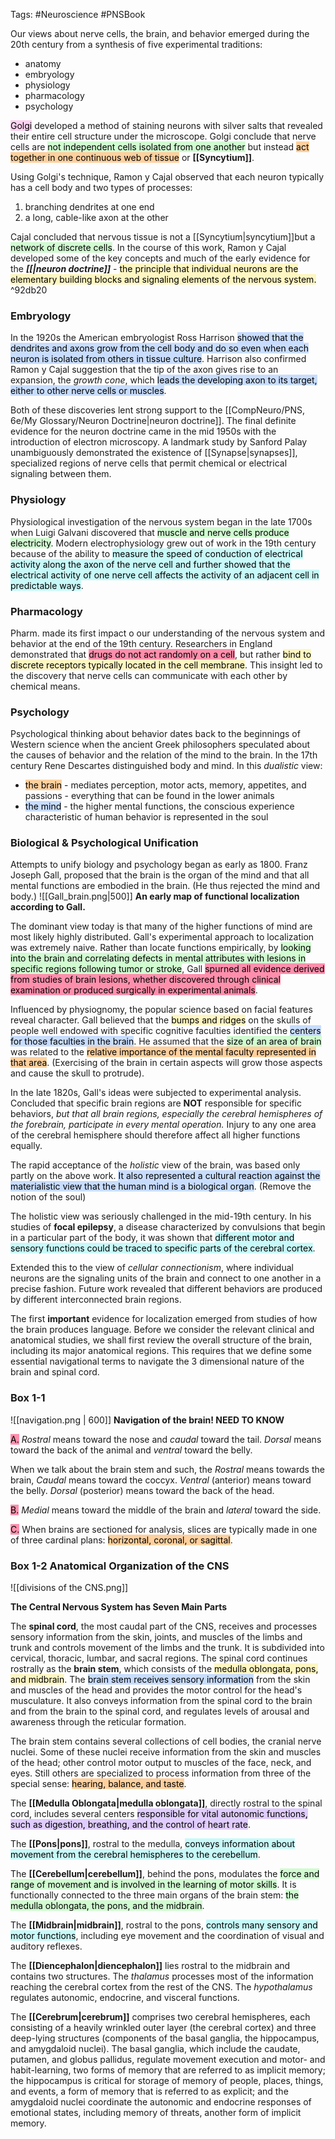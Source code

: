 Tags: #Neuroscience #PNSBook 

Our views about nerve cells, the brain, and behavior emerged during the 20th century from a synthesis of five experimental traditions:
* anatomy
* embryology
* physiology
* pharmacology
* psychology

<mark style="background: #FFB8EBA6;">Golgi</mark> developed a method of staining neurons with silver salts that revealed their entire cell structure under the microscope. Golgi conclude that nerve cells are <mark style="background: #BBFABBA6;">not independent cells isolated from one another</mark> but instead <mark style="background: #FFB86CA6;">act together in one continuous web of tissue</mark> or **[[Syncytium]]**.

Using Golgi's technique, Ramon y Cajal observed that each neuron typically has a cell body and two types of processes:
1) branching dendrites at one end
2) a long, cable-like axon at the other

Cajal concluded that nervous tissue is not a [[Syncytium|syncytium]]but a <mark style="background: #BBFABBA6;">network of discrete cells</mark>. In the course of this work, Ramon y Cajal developed some of the key concepts and much of the early evidence for the **_[[|neuron doctrine]]_** - <mark style="background: #FFF3A3A6;">the principle that individual neurons are the elementary building blocks and signaling elements of the nervous system.</mark> ^92db20


### Embryology
In the 1920s the American embryologist Ross Harrison <mark style="background: #ADCCFFA6;">showed that the dendrites and axons grow from the cell body and do so even when each neuron is isolated from others in tissue culture</mark>. Harrison also confirmed Ramon y Cajal suggestion that the tip of the axon gives rise to an expansion, the _growth cone_, which <mark style="background: #ADCCFFA6;">leads the developing axon to its target, either to other nerve cells or muscles</mark>. 

Both of these discoveries lent strong support to the [[CompNeuro/PNS, 6e/My Glossary/Neuron Doctrine|neuron doctrine]]. The final definite evidence for the neuron doctrine came in the mid 1950s with the introduction of electron microscopy. A landmark study by Sanford Palay unambiguously demonstrated the existence of [[Synapse|synapses]], specialized regions of nerve cells that permit chemical or electrical signaling between them.

### Physiology
Physiological investigation of the nervous system began in the late 1700s when Luigi Galvani discovered that <mark style="background: #BBFABBA6;">muscle and nerve cells produce electricity</mark>. Modern electrophysiology grew out of work in the 19th century because of the ability to <mark style="background: #ABF7F7A6;">measure the speed of conduction of electrical activity along the axon of the nerve cell and further showed that the electrical activity of one nerve cell affects the activity of an adjacent cell in predictable ways</mark>.

### Pharmacology
Pharm. made its first impact o our understanding of the nervous system and behavior at the end of the 19th century. Researchers in England demonstrated that <mark style="background: #FF5582A6;">drugs do not act randomly on a cell</mark>, but rather <mark style="background: #FFF3A3A6;">bind to discrete receptors typically located in the cell membrane</mark>. This insight led to the discovery that nerve cells can communicate with each other by chemical means.

### Psychology
Psychological thinking about behavior dates back to the beginnings of Western science when the ancient Greek philosophers speculated about the causes of behavior and the relation of the mind to the brain. In the 17th century Rene Descartes distinguished body and mind. In this _dualistic_ view: 
* <mark style="background: #FFB86CA6;">the brain</mark> - mediates perception, motor acts, memory, appetites, and passions - everything that can be found in the lower animals
* <mark style="background: #ADCCFFA6;">the mind</mark> - the higher mental functions, the conscious experience characteristic of human behavior is represented in the soul

### Biological & Psychological Unification
Attempts to unify biology and psychology began as early as 1800. Franz Joseph Gall, proposed that the brain is the organ of the mind and that all mental functions are embodied in the brain. (He thus rejected the mind and body.)
![[Gall_brain.png|500]]
**An early map of functional localization according to Gall.**

The dominant view today is that many of the higher functions of mind are most likely highly distributed. Gall's experimental approach to localization was extremely naive. Rather than locate functions empirically, by <mark style="background: #BBFABBA6;">looking into the brain and correlating defects in mental attributes with lesions in specific regions following tumor or stroke</mark>, Gall <mark style="background: #FF5582A6;">spurned all evidence derived from studies of brain lesions, whether discovered through clinical examination or produced surgically in experimental animals</mark>.

Influenced by physiognomy, the popular science based on facial features reveal character. Gall believed that the <mark style="background: #FFF3A3A6;">bumps and ridges</mark> on the skulls of people well endowed with specific cognitive faculties identified the <mark style="background: #ADCCFFA6;">centers for those faculties in the brain</mark>. He assumed that the <mark style="background: #BBFABBA6;">size of an area of brain</mark> was related to the <mark style="background: #FFB86CA6;">relative importance of the mental faculty represented in that area</mark>. (Exercising of the brain in certain aspects will grow those aspects and cause the skull to protrude).

In the late 1820s, Gall's ideas were subjected to experimental analysis. Concluded that specific brain regions are **NOT** responsible for specific behaviors, _but that all brain regions, especially the cerebral hemispheres of the forebrain, participate in every mental operation._ Injury to any one area of the cerebral hemisphere should therefore affect all higher functions equally.

The rapid acceptance of the _holistic_ view of the brain, was based only partly on the above work. <mark style="background: #ADCCFFA6;">It also represented a cultural reaction against the materialistic view that the human mind is a biological organ</mark>. (Remove the notion of the soul)

The holistic view was seriously challenged in the mid-19th century. In his studies of **focal epilepsy**, a disease characterized by convulsions that begin in a particular part of the body, it was shown that <mark style="background: #ABF7F7A6;">different motor and sensory functions could be traced to specific parts of the cerebral cortex</mark>. 

Extended this to the view of _cellular connectionism_, where individual neurons are the signaling units of the brain and connect to one another in a precise fashion. Future work revealed that different behaviors are produced by different interconnected brain regions.

The first **important** evidence for localization emerged from studies of how the brain produces language. Before we consider the relevant clinical and anatomical studies, we shall first review the overall structure of the brain, including its major anatomical regions. This requires that we define some essential navigational terms to navigate the 3 dimensional nature of the brain and spinal cord.

### Box 1-1

![[navigation.png | 600]]
**Navigation of the brain! NEED TO KNOW**

<mark style="background: #FF5582A6;">A.</mark> _Rostral_ means toward the nose and _caudal_ toward the tail. _Dorsal_ means toward the back of the animal and _ventral_ toward the belly. 

When we talk about the brain stem and such, the _Rostral_ means towards the brain, _Caudal_ means toward the coccyx. _Ventral_ (anterior) means toward the belly. _Dorsal_ (posterior) means toward the back of the head.

<mark style="background: #FF5582A6;">B.</mark> _Medial_ means toward the middle of the brain and _lateral_ toward the side.

<mark style="background: #FF5582A6;">C.</mark> When brains are sectioned for analysis, slices are typically made in one of three cardinal plans: <mark style="background: #FFB86CA6;">horizontal, coronal, or sagittal</mark>.




### Box 1-2 Anatomical Organization of the CNS

![[divisions of the CNS.png]]

**The Central Nervous System has Seven Main Parts**

The **spinal cord**, the most caudal part of the CNS, receives and processes sensory information from the skin, joints, and muscles of the limbs and trunk and controls movement of the limbs and the trunk. It is subdivided into cervical, thoracic, lumbar, and sacral regions.
The spinal cord continues rostrally as the **brain stem**, which consists of the <mark style="background: #FFF3A3A6;">medulla oblongata, pons, and midbrain</mark>. The <mark style="background: #ADCCFFA6;">brain stem receives sensory information</mark> from the skin and muscles of the head and provides the motor control for the head's musculature. It also conveys information from the spinal cord to the brain and from the brain to the spinal cord, and regulates levels of arousal and awareness through the reticular formation.

The brain stem contains several collections of cell bodies, the cranial nerve nuclei. Some of these nuclei receive information from the skin and muscles of the head; other control motor output to muscles of the face, neck, and eyes. Still others are specialized to process information from three of the special sense: <mark style="background: #FFB86CA6;">hearing, balance, and taste</mark>.

The **[[Medulla Oblongata|medulla oblongata]]**, directly rostral to the spinal cord, includes several centers <mark style="background: #D2B3FFA6;">responsible for vital autonomic functions, such as digestion, breathing, and the control of heart rate</mark>.

The **[[Pons|pons]]**, rostral to the medulla, <mark style="background: #ABF7F7A6;">conveys information about movement from the cerebral hemispheres to the cerebellum</mark>.

The **[[Cerebellum|cerebellum]]**, behind the pons, modulates the <mark style="background: #BBFABBA6;">force and range of movement and is involved in the learning of motor skills</mark>. It is functionally connected to the three main organs of the brain stem: <mark style="background: #BBFABBA6;">the medulla oblongata, the pons, and the midbrain</mark>.

The **[[Midbrain|midbrain]]**, rostral to the pons, <mark style="background: #ABF7F7A6;">controls many sensory and motor functions</mark>, including eye movement and the coordination of visual and auditory reflexes.

The **[[Diencephalon|diencephalon]]** lies rostral to the midbrain and contains two structures. The _thalamus_ processes most of the information reaching the cerebral cortex from the rest of the CNS. The _hypothalamus_ regulates autonomic, endocrine, and visceral functions.

The **[[Cerebrum|cerebrum]]** comprises two cerebral hemispheres, each consisting of a heavily wrinkled outer layer (the cerebral cortex) and three deep-lying structures (components of the basal ganglia, the hippocampus, and amygdaloid nuclei). The basal ganglia, which include the caudate, putamen, and globus pallidus, regulate movement execution and motor- and habit-learning, two forms of memory that are referred to as implicit memory; the hippocampus is critical for storage of memory of people, places, things, and events, a form of memory that is referred to as explicit; and the amygdaloid nuclei coordinate the autonomic and endocrine responses of emotional states, including memory of threats, another form of implicit memory.
